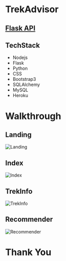 # TrekAdvisor
## [Flask API](https://github.com/udit1707/FlaskBasedRecommenderSystem)
## TechStack
- Nodejs
- Flask
- Python
- CSS
- Bootstrap3
- SQLAlchemy
- MySQL
- Heroku

# Walkthrough

## Landing

![Landing](https://user-images.githubusercontent.com/43987867/102789455-336a6e80-43ca-11eb-827b-f0c483006510.gif)

## Index

![Index](https://user-images.githubusercontent.com/43987867/102789576-5432c400-43ca-11eb-9e11-03204e85db08.png)

## TrekInfo

![TrekInfo](https://user-images.githubusercontent.com/43987867/102789705-7d535480-43ca-11eb-9c68-242e8b1764ab.png)

## Recommender

![Recommender](https://user-images.githubusercontent.com/43987867/102789822-a673e500-43ca-11eb-85b3-d1652ccc7ecb.gif)

# Thank You




  
